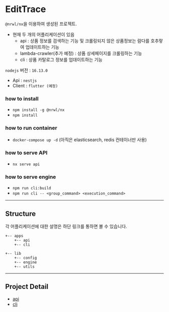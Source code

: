 

# EditTrace
`@nrwl/nx`을 이용하여 생성된 프로젝트.

- 현재 두 개의 어플리케이션이 있음
  - api : 상품 정보를 검색하는 기능 및 크롤링되지 않은 상품정보는 람다를 호추랗여 업데이트하는 기능 
  - lambda-crawler(추가 예정) : 상품 상세페이지를 크롤링하는 기능 
  - cli : 상품 카탈로그 정보를 업데이트하는 기능

`nodejs` 버전 : `16.13.0`

- Api : `nestjs`
- Client : `flutter (예정)` 

### how to install
- `npm install -g @nrwl/nx`
- `npm install`

### how to run container
- `docker-compose up -d` (아직은 elasticsearch, redis 컨테이너만 사용)

### how to serve API
- `nx serve api`

### how to serve engine
- `npm run cli:build`
- `npm run cli -- <group_command> <execution_command>`


***
## Structure
각 어플리케이션에 대한 설명은 하단 링크를 통하면 볼 수 있습니다. 
```
+-- apps
    +-- api
    +-- cli
    
+-- lib
    +-- config
    +-- engine   
    +-- utils   
```

***
## Project Detail

- [api](apps/api/README.md)
- [cli](apps/cli/README.md)


